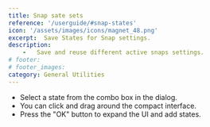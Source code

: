 ```yaml
---
title: Snap sate sets
reference: '/userguide/#snap-states'
icon: '/assets/images/icons/magnet_48.png'
excerpt:  Save States for Snap settings.
description:
    -   Save and reuse different active snaps settings.
# footer:
# footer_images:
category: General Utilities
---
```

<!-- TODO: Complete this! -->
* Select a state from the combo box in the dialog.
* You can click and drag around the compact interface.
* Press the "OK" button to expand the UI and add states.
